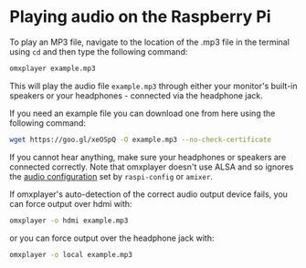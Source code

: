 # Playing audio on the Raspberry Pi

To play an MP3 file, navigate to the location of the .mp3 file in the terminal using `cd` and then type the following command: 

```bash
omxplayer example.mp3
```
    
This will play the audio file `example.mp3` through either your monitor's built-in speakers or your headphones - connected via the headphone jack.

If you need an example file you can download one from here using the following command:

```bash
wget https://goo.gl/xeOSpQ -O example.mp3 --no-check-certificate
```

If you cannot hear anything, make sure your headphones or speakers are connected correctly. Note that omxplayer doesn't use ALSA and so ignores the [audio configuration](../../configuration/audio-config.md) set by `raspi-config` or `amixer`.

If omxplayer's auto-detection of the correct audio output device fails, you can force output over hdmi with:

```bash
omxplayer -o hdmi example.mp3
```

or you can force output over the headphone jack with:

```bash
omxplayer -o local example.mp3
```
